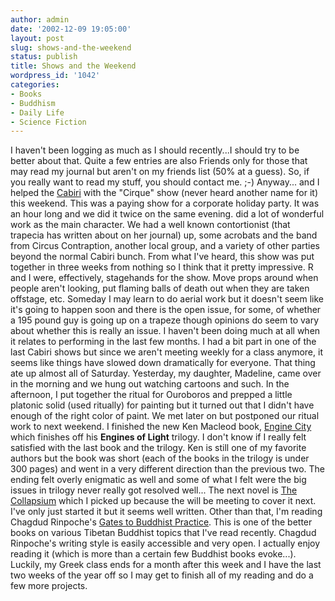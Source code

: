 ```yaml
---
author: admin
date: '2002-12-09 19:05:00'
layout: post
slug: shows-and-the-weekend
status: publish
title: Shows and the Weekend
wordpress_id: '1042'
categories:
- Books
- Buddhism
- Daily Life
- Science Fiction
---
```


I haven't been logging as much as I should recently...I should try to be
better about that. Quite a few entries are also Friends only for those
that may read my journal but aren't on my friends list (50% at a guess).
So, if you really want to read my stuff, you should contact me. ;-)
Anyway... and I helped the [Cabiri](http://www.cabiri.org) with the
"Cirque" show (never heard another name for it) this weekend. This was a
paying show for a corporate holiday party. It was an hour long and we
did it twice on the same evening. did a lot of wonderful work as the
main character. We had a well known contortionist (that trapecia has
written about on her journal) up, some acrobats and the band from Circus
Contraption, another local group, and a variety of other parties beyond
the normal Cabiri bunch. From what I've heard, this show was put
together in three weeks from nothing so I think that it pretty
impressive. R and I were, effectively, stagehands for the show. Move
props around when people aren't looking, put flaming balls of death out
when they are taken offstage, etc. Someday I may learn to do aerial work
but it doesn't seem like it's going to happen soon and there is the open
issue, for some, of whether a 195 pound guy is going up on a trapeze
though opinions do seem to vary about whether this is really an issue. I
haven't been doing much at all when it relates to performing in the last
few months. I had a bit part in one of the last Cabiri shows but since
we aren't meeting weekly for a class anymore, it seems like things have
slowed down dramatically for everyone. That thing ate up almost all of
Saturday. Yesterday, my daughter, Madeline, came over in the morning and
we hung out watching cartoons and such. In the afternoon, I put together
the ritual for Ouroboros and prepped a little platonic solid (used
ritually) for painting but it turned out that I didn't have enough of
the right color of paint. We met later on but postponed our ritual work
to next weekend. I finished the new Ken Macleod book, [Engine
City](http://www.amazon.co.uk/exec/obidos/ASIN/1841491489/) which
finishes off his **Engines of Light** trilogy. I don't know if I really
felt satisfied with the last book and the trilogy. Ken is still one of
my favorite authors but the book was short (each of the books in the
trilogy is under 300 pages) and went in a very different direction than
the previous two. The ending felt overly enigmatic as well and some of
what I felt were the big issues in trilogy never really got resolved
well... The next novel is [The
Collapsium](http://www.amazon.com/exec/obidos/tg/detail/-/055358443X)
which I picked up because the will be meeting to cover it next. I've
only just started it but it seems well written. Other than that, I'm
reading Chagdud Rinpoche's [Gates to Buddhist
Practice](http://www.amazon.com/exec/obidos/tg/detail/-/1881847314/).
This is one of the better books on various Tibetan Buddhist topics that
I've read recently. Chagdud Rinpoche's writing style is easily
accessible and very open. I actually enjoy reading it (which is more
than a certain few Buddhist books evoke...). Luckily, my Greek class
ends for a month after this week and I have the last two weeks of the
year off so I may get to finish all of my reading and do a few more
projects.
